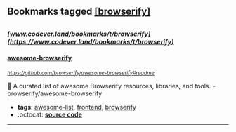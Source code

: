## Bookmarks tagged [[browserify]](https://www.codever.land/search?q=[browserify])

_<sup><sup>[www.codever.land/bookmarks/t/browserify](https://www.codever.land/bookmarks/t/browserify)</sup></sup>_
---
#### [awesome-browserify](https://github.com/browserify/awesome-browserify#readme)
_<sup>https://github.com/browserify/awesome-browserify#readme</sup>_

:crystal_ball: A curated list of awesome Browserify resources, libraries, and tools. - browserify/awesome-browserify
* **tags**: [awesome-list](../tagged/awesome-list.md), [frontend](../tagged/frontend.md), [browserify](../tagged/browserify.md)
* :octocat: **[source code](https://github.com/browserify/awesome-browserify#readme)**
---
